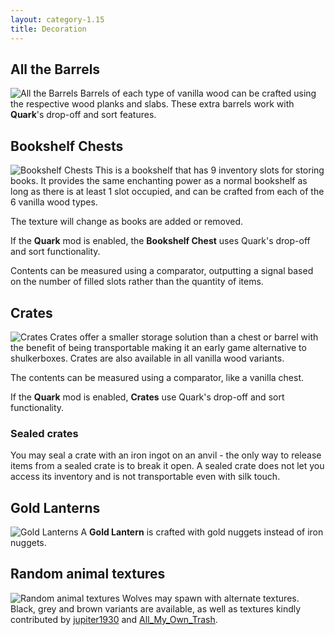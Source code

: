 ```yaml
---
layout: category-1.15
title: Decoration
---
```


## All the Barrels
![All the Barrels](https://i.postimg.cc/sDVLDPgR/All-the-barrels.png)
Barrels of each type of vanilla wood can be crafted using the respective wood planks and slabs.  These extra barrels work with **Quark**'s drop-off and sort features.

## Bookshelf Chests
![Bookshelf Chests](https://i.postimg.cc/tJzmNJDf/Bookshelf-chests.png)
This is a bookshelf that has 9 inventory slots for storing books.  It provides the same enchanting power as a normal bookshelf as long as there is at least 1 slot occupied, and can be crafted from each of the 6 vanilla wood types.

The texture will change as books are added or removed.

If the **Quark** mod is enabled, the **Bookshelf Chest** uses Quark's drop-off and sort functionality.

Contents can be measured using a comparator, outputting a signal based on the number of filled slots rather than the quantity of items.

## Crates
![Crates](https://i.postimg.cc/sD6TjtLp/Crates.png)
Crates offer a smaller storage solution than a chest or barrel with the benefit of being transportable making it an early game alternative to shulkerboxes.  Crates are also available in all vanilla wood variants.

The contents can be measured using a comparator, like a vanilla chest.

If the **Quark** mod is enabled, **Crates** use Quark's drop-off and sort functionality.
            
### Sealed crates
You may seal a crate with an iron ingot on an anvil - the only way to release items from a sealed crate is to break it open.  A sealed crate does not let you access its inventory and is not transportable even with silk touch.

## Gold Lanterns
![Gold Lanterns](https://i.postimg.cc/bNNRSfG2/Gold_lanterns.jpg)
A **Gold Lantern** is crafted with gold nuggets instead of iron nuggets.

## Random animal textures
![Random animal textures](https://i.postimg.cc/TwdbWPLh/Random-animal-textures.png)
Wolves may spawn with alternate textures.  Black, grey and brown variants are available, as well as textures kindly contributed by [jupiter1930](https://www.reddit.com/user/jupiter1390) and [All_My_Own_Trash](https://www.reddit.com/user/All_My_Own_Trash).